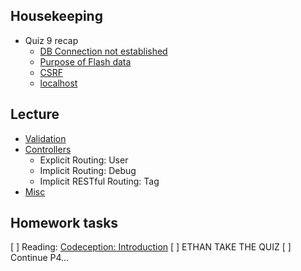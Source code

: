## Housekeeping

* Quiz 9 recap
	+ [DB Connection not established](http://note.io/1s1RX34)
	+ [Purpose of Flash data](http://note.io/1oH9fCm)
	+ [CSRF](http://note.io/1s1S5Q9)
	+ [localhost](http://note.io/1oH9sWf)
	
	
## Lecture

+ [Validation](https://github.com/susanBuck/notes/blob/master/05_Laravel/16_Validation.md)
+ [Controllers](https://github.com/susanBuck/notes/blob/master/05_Laravel/15_Controllers.md)
	+ Explicit Routing: User
	+ Implicit Routing: Debug
	+ Implicit RESTful Routing: Tag
+ [Misc](https://github.com/susanBuck/notes/blob/master/05_Laravel/999_Misc.md)
	
	
## Homework tasks

[ ] Reading: [Codeception: Introduction](http://codeception.com/docs/01-Introduction)
[ ] ETHAN TAKE THE QUIZ
[ ] Continue P4...


